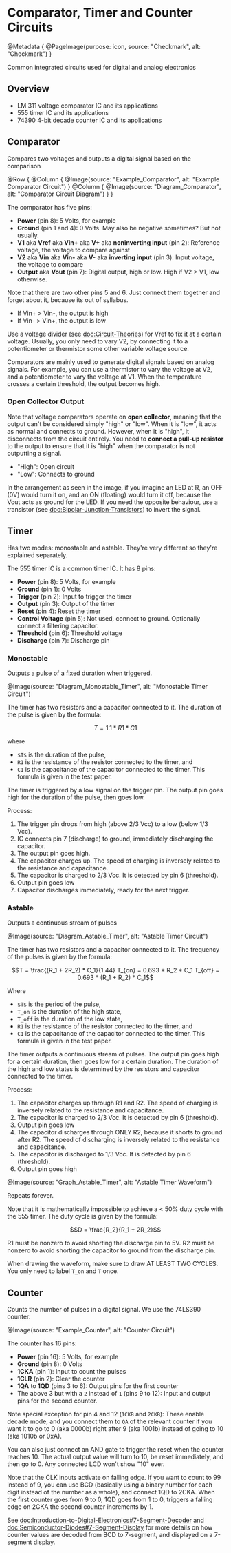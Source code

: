 # Comparator, Timer and Counter Circuits

@Metadata {
    @PageImage(purpose: icon, source: "Checkmark", alt: "Checkmark")
}

Common integrated circuits used for digital and analog electronics

## Overview

- LM 311 voltage comparator IC and its applications
- 555 timer IC and its applications
- 74390 4-bit decade counter IC and its applications

## Comparator
Compares two voltages and outputs a digital signal based on the comparison

@Row {
    @Column {
        @Image(source: "Example_Comparator", alt: "Example Comparator Circuit")
    }
    @Column {
        @Image(source: "Diagram_Comparator", alt: "Comparator Circuit Diagram")
    }
}

The comparator has five pins:
- **Power** (pin 8): 5 Volts, for example
- **Ground** (pin 1 and 4): 0 Volts. May also be negative sometimes? But not usually.
- **V1** aka **Vref** aka **Vin+** aka **V+** aka **noninverting input** (pin 2): Reference voltage, the voltage to compare against
- **V2** aka **Vin** aka **Vin-** aka **V-** aka **inverting input** (pin 3): Input voltage, the voltage to compare
- **Output** aka **Vout** (pin 7): Digital output, high or low. High if V2 > V1, low otherwise.

Note that there are two other pins 5 and 6. Just connect them together and forget about it, because its out of
syllabus.

- If Vin+ > Vin-, the output is high
- If Vin- > Vin+, the output is low

Use a voltage divider (see <doc:Circuit-Theories>) for Vref to fix it at a certain voltage. Usually, you only
need to vary V2, by connecting it to a potentiometer or thermistor some other variable voltage source.

Comparators are mainly used to generate digital signals based on analog signals. For example, you can use a
thermistor to vary the voltage at V2, and a potentiometer to vary the voltage at V1. When the temperature
crosses a certain threshold, the output becomes high.

### Open Collector Output

Note that voltage comparators operate on **open collector**, meaning that the output can't be considered simply
"high" or "low". When it is "low", it acts as normal and connects to ground. However, when it is "high", it
disconnects from the circuit entirely. You need to **connect a pull-up resistor** to the output to ensure that it
is "high" when the comparator is not outputting a signal.

- "High": Open circuit
- "Low": Connects to ground

In the arrangement as seen in the image, if you imagine an LED at R, an OFF (0V) would turn it on, and an ON (floating)
would turn it off, because the Vout acts as ground for the LED. If you need the opposite behaviour, use a transistor
(see <doc:Bipolar-Junction-Transistors>) to invert the signal.

## Timer
Has two modes: monostable and astable. They're very different so they're explained separately.

The 555 timer IC is a common timer IC. It has 8 pins:
- **Power** (pin 8): 5 Volts, for example
- **Ground** (pin 1): 0 Volts
- **Trigger** (pin 2): Input to trigger the timer
- **Output** (pin 3): Output of the timer
- **Reset** (pin 4): Reset the timer
- **Control Voltage** (pin 5): Not used, connect to ground. Optionally connect a filtering capacitor.
- **Threshold** (pin 6): Threshold voltage
- **Discharge** (pin 7): Discharge pin

### Monostable
Outputs a pulse of a fixed duration when triggered.

@Image(source: "Diagram_Monostable_Timer", alt: "Monostable Timer Circuit")

The timer has two resistors and a capacitor connected to it. The duration of the pulse is given by the formula:
```math
T = 1.1 * R1 * C1
```
where 
- `$T$` is the duration of the pulse, 
- `R1` is the resistance of the resistor connected to the timer, and 
- `C1` is the capacitance of the capacitor connected to the timer. This formula is given in the test paper.

The timer is triggered by a low signal on the trigger pin. The output pin goes high for the duration of the pulse, then goes low.

Process:
1. The trigger pin drops from high (above 2/3 Vcc) to a low (below 1/3 Vcc).
2. IC connects pin 7 (discharge) to ground, immediately discharging the capacitor.
3. The output pin goes high.
4. The capacitor charges up. The speed of charging is inversely related to the resistance and capacitance.
5. The capacitor is charged to 2/3 Vcc. It is detected by pin 6 (threshold).
6. Output pin goes low
7. Capacitor discharges immediately, ready for the next trigger.


### Astable
Outputs a continuous stream of pulses

@Image(source: "Diagram_Astable_Timer", alt: "Astable Timer Circuit")

The timer has two resistors and a capacitor connected to it. The frequency of the pulses is given by the formula:
```math
T = \frac{(R_1 + 2R_2) * C_1}{1.44}

T_{on} = 0.693 * R_2 * C_1

T_{off} = 0.693 * (R_1 + R_2) * C_1
```
Where 
- `$T$` is the period of the pulse, 
- `T_on` is the duration of the high state, 
- `T_off` is the duration of the low state, 
- `R1` is the resistance of the resistor connected to the timer, and 
- `C1` is the capacitance of the capacitor connected to the timer. This formula is given in the test paper.

The timer outputs a continuous stream of pulses. The output pin goes high for a certain duration, then goes low for a certain 
duration. The duration of the high and low states is determined by the resistors and capacitor connected to the timer.

Process:
1. The capacitor charges up through R1 and R2. The speed of charging is inversely related to the resistance and capacitance.
2. The capacitor is charged to 2/3 Vcc. It is detected by pin 6 (threshold).
3. Output pin goes low
4. The capacitor discharges through ONLY R2, because it shorts to ground after R2. The speed of discharging is inversely 
related to the resistance and capacitance.
5. The capacitor is discharged to 1/3 Vcc. It is detected by pin 6 (threshold).
6. Output pin goes high

@Image(source: "Graph_Astable_Timer", alt: "Astable Timer Waveform")

Repeats forever.

Note that it is mathematically impossible to achieve a < 50% duty cycle with the 555 timer. The duty cycle is given by the formula:
```math
D = \frac{R_2}{R_1 + 2R_2}
```

R1 must be nonzero to avoid shorting the discharge pin to 5V. R2 must be nonzero to avoid shorting the capacitor to ground 
from the discharge pin.

When drawing the waveform, make sure to draw AT LEAST TWO CYCLES. You only need to label `T_on` and `T` once.

## Counter
Counts the number of pulses in a digital signal. We use the 74LS390 counter.

@Image(source: "Example_Counter", alt: "Counter Circuit")

The counter has 16 pins:
- **Power** (pin 16): 5 Volts, for example
- **Ground** (pin 8): 0 Volts
- **1CKA** (pin 1): Input to count the pulses
- **1CLR** (pin 2): Clear the counter
- **1QA** to **1QD** (pins 3 to 6): Output pins for the first counter
- The above 3 but with a `2` instead of `1` (pins 9 to 12): Input and output pins for the second counter.

Note special exception for pin 4 and 12 (`1CKB` and `2CKB`): These enable decade mode, and you connect them to `QA` of the 
relevant  counter if you want it to go to 0 (aka 0000b) right after 9 (aka 1001b) instead of going to 10 (aka 1010b or 0xA).

You can also just connect an AND gate to trigger the reset when the counter reaches 10. The actual output value will turn 
to 10, be reset immediately, and then go to 0. Any connected LCD won't show "10" ever.

Note that the CLK inputs activate on falling edge. If you want to count to 99 instead of 9, you can use BCD (basically
using a binary number for each digit instead of the number as a whole), and connect 1QD to 2CKA. When the first counter goes
from 9 to 0, 1QD goes from 1 to 0, triggers a falling edge on 2CKA the second counter increments by 1.

See <doc:Introduction-to-Digital-Electronics#7-Segment-Decoder> and <doc:Semiconductor-Diodes#7-Segment-Display> for more 
details on how counter values are decoded from BCD to 7-segment, and displayed on a 7-segment display.
